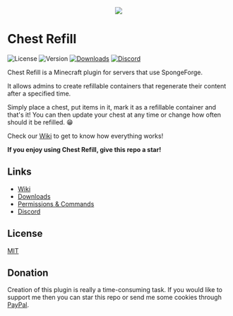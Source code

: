<p align="center"><img src ="https://i.imgur.com/F3S3TVn.png" /></p>

# Chest Refill

![License](https://img.shields.io/github/license/aquerr/chestrefill.svg?label=License)
![Version](https://img.shields.io/github/release/aquerr/chestrefill.svg?label=Version)
[![Downloads](https://img.shields.io/github/downloads/aquerr/chestrefill/total.svg?label=Total%20Downloads)](https://github.com/Aquerr/EagleFactions/releases)
[![Discord](https://img.shields.io/discord/447076657698963466.svg?color=blue&label=Discord&logo=Discord&logoColor=white)](https://discord.gg/Zg3rWta)

Chest Refill is a Minecraft plugin for servers that use SpongeForge.

It allows admins to create refillable containers that regenerate their content after a specified time.

Simply place a chest, put items in it, mark it as a refillable container and that's it! You can then update your chest at any time or change how often should it be refilled. :grin:

Check our [Wiki](https://github.com/Aquerr/ChestRefill/wiki) to get to know how everything works!

**If you enjoy using Chest Refill, give this repo a star!**

## Links
- [Wiki](https://github.com/Aquerr/ChestRefill/wiki)
- [Downloads](https://github.com/Aquerr/ChestRefill/releases)
- [Permissions & Commands](https://github.com/Aquerr/ChestRefill/wiki/Permissions)
- [Discord](https://discord.gg/Zg3rWta)

## License
[MIT](https://github.com/Aquerr/ChestRefill/blob/master/LICENSE)

## Donation

Creation of this plugin is really a time-consuming task. If you would like to support me then you can star this repo or send me some cookies through [PayPal](https://www.paypal.me/aquerrnerdi).